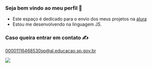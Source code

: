 ### Seja bem vindo ao meu perfil 🤙

- Este espaço é dedicado para o envio dos meus projetos na [alura](https://www.alura.com.br)
- Estou me desenvolvendo na linguagem JS.

### Caso queira entrar em contato ✍️
00001116468530sp@al.educacao.sp.gov.br

![](https://media.tenor.com/PLLkRgSI9MgAAAAM/thomas-shelby-smoking.gif)
